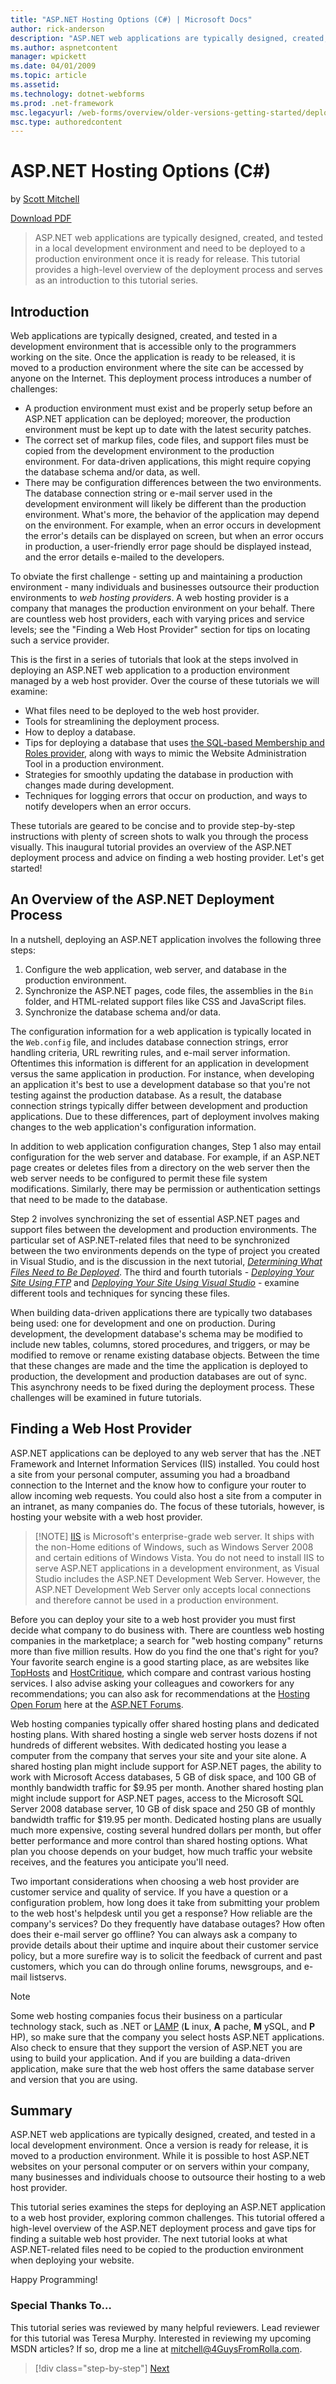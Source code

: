 ```yaml
---
title: "ASP.NET Hosting Options (C#) | Microsoft Docs"
author: rick-anderson
description: "ASP.NET web applications are typically designed, created, and tested in a local development environment and need to be deployed to a production environment o..."
ms.author: aspnetcontent
manager: wpickett
ms.date: 04/01/2009
ms.topic: article
ms.assetid: 
ms.technology: dotnet-webforms
ms.prod: .net-framework
msc.legacyurl: /web-forms/overview/older-versions-getting-started/deploying-web-site-projects/asp-net-hosting-options-cs
msc.type: authoredcontent
---
```

ASP.NET Hosting Options (C#)
====================
by [Scott Mitchell](https://twitter.com/ScottOnWriting)

[Download PDF](http://download.microsoft.com/download/E/8/9/E8920AE6-D441-41A7-8A77-9EF8FF970D8B/aspnet_tutorial01_Basics_cs.pdf)

> ASP.NET web applications are typically designed, created, and tested in a local development environment and need to be deployed to a production environment once it is ready for release. This tutorial provides a high-level overview of the deployment process and serves as an introduction to this tutorial series.


## Introduction

Web applications are typically designed, created, and tested in a development environment that is accessible only to the programmers working on the site. Once the application is ready to be released, it is moved to a production environment where the site can be accessed by anyone on the Internet. This deployment process introduces a number of challenges:

- A production environment must exist and be properly setup before an ASP.NET application can be deployed; moreover, the production environment must be kept up to date with the latest security patches.
- The correct set of markup files, code files, and support files must be copied from the development environment to the production environment. For data-driven applications, this might require copying the database schema and/or data, as well.
- There may be configuration differences between the two environments. The database connection string or e-mail server used in the development environment will likely be different than the production environment. What's more, the behavior of the application may depend on the environment. For example, when an error occurs in development the error's details can be displayed on screen, but when an error occurs in production, a user-friendly error page should be displayed instead, and the error details e-mailed to the developers.

To obviate the first challenge - setting up and maintaining a production environment - many individuals and businesses outsource their production environments to *web hosting providers*. A web hosting provider is a company that manages the production environment on your behalf. There are countless web host providers, each with varying prices and service levels; see the "Finding a Web Host Provider" section for tips on locating such a service provider.

This is the first in a series of tutorials that look at the steps involved in deploying an ASP.NET web application to a production environment managed by a web host provider. Over the course of these tutorials we will examine:

- What files need to be deployed to the web host provider.
- Tools for streamlining the deployment process.
- How to deploy a database.
- Tips for deploying a database that uses [the SQL-based Membership and Roles provider](../../older-versions-security/membership/creating-the-membership-schema-in-sql-server-cs.md), along with ways to mimic the Website Administration Tool in a production environment.
- Strategies for smoothly updating the database in production with changes made during development.
- Techniques for logging errors that occur on production, and ways to notify developers when an error occurs.

These tutorials are geared to be concise and to provide step-by-step instructions with plenty of screen shots to walk you through the process visually. This inaugural tutorial provides an overview of the ASP.NET deployment process and advice on finding a web hosting provider. Let's get started!

## An Overview of the ASP.NET Deployment Process

In a nutshell, deploying an ASP.NET application involves the following three steps:

1. Configure the web application, web server, and database in the production environment.
2. Synchronize the ASP.NET pages, code files, the assemblies in the `Bin` folder, and HTML-related support files like CSS and JavaScript files.
3. Synchronize the database schema and/or data.

The configuration information for a web application is typically located in the `Web.config` file, and includes database connection strings, error handling criteria, URL rewriting rules, and e-mail server information. Oftentimes this information is different for an application in development versus the same application in production. For instance, when developing an application it's best to use a development database so that you're not testing against the production database. As a result, the database connection strings typically differ between development and production applications. Due to these differences, part of deployment involves making changes to the web application's configuration information.

In addition to web application configuration changes, Step 1 also may entail configuration for the web server and database. For example, if an ASP.NET page creates or deletes files from a directory on the web server then the web server needs to be configured to permit these file system modifications. Similarly, there may be permission or authentication settings that need to be made to the database.


Step 2 involves synchronizing the set of essential ASP.NET pages and support files between the development and production environments. The particular set of ASP.NET-related files that need to be synchronized between the two environments depends on the type of project you created in Visual Studio, and is the discussion in the next tutorial, [*Determining What Files Need to Be Deployed*](determining-what-files-need-to-be-deployed-cs.md). The third and fourth tutorials - [*Deploying Your Site Using FTP*](deploying-your-site-using-an-ftp-client-cs.md) and [*Deploying Your Site Using Visual Studio*](deploying-your-site-using-visual-studio-cs.md) - examine different tools and techniques for syncing these files.

When building data-driven applications there are typically two databases being used: one for development and one on production. During development, the development database's schema may be modified to include new tables, columns, stored procedures, and triggers, or may be modified to remove or rename existing database objects. Between the time that these changes are made and the time the application is deployed to production, the development and production databases are out of sync. This asynchrony needs to be fixed during the deployment process. These challenges will be examined in future tutorials.

## Finding a Web Host Provider

ASP.NET applications can be deployed to any web server that has the .NET Framework and Internet Information Services (IIS) installed. You could host a site from your personal computer, assuming you had a broadband connection to the Internet and the know how to configure your router to allow incoming web requests. You could also host a site from a computer in an intranet, as many companies do. The focus of these tutorials, however, is hosting your website with a web host provider.

> [!NOTE] [IIS](http://www.iis.net/) is Microsoft's enterprise-grade web server. It ships with the non-Home editions of Windows, such as Windows Server 2008 and certain editions of Windows Vista. You do not need to install IIS to serve ASP.NET applications in a development environment, as Visual Studio includes the ASP.NET Development Web Server. However, the ASP.NET Development Web Server only accepts local connections and therefore cannot be used in a production environment.


Before you can deploy your site to a web host provider you must first decide what company to do business with. There are countless web hosting companies in the marketplace; a search for "web hosting company" returns more than five million results. How do you find the one that's right for you? Your favorite search engine is a good starting place, as are websites like [TopHosts](http://www.tophosts.com/) and [HostCritique](http://www.hostcritique.net/), which compare and contrast various hosting services. I also advise asking your colleagues and coworkers for any recommendations; you can also ask for recommendations at the [Hosting Open Forum](https://forums.asp.net/158.aspx) here at the [ASP.NET Forums](https://forums.asp.net/).

Web hosting companies typically offer shared hosting plans and dedicated hosting plans. With shared hosting a single web server hosts dozens if not hundreds of different websites. With dedicated hosting you lease a computer from the company that serves your site and your site alone. A shared hosting plan might include support for ASP.NET pages, the ability to work with Microsoft Access databases, 5 GB of disk space, and 100 GB of monthly bandwidth traffic for $9.95 per month. Another shared hosting plan might include support for ASP.NET pages, access to the Microsoft SQL Server 2008 database server, 10 GB of disk space and 250 GB of monthly bandwidth traffic for $19.95 per month. Dedicated hosting plans are usually much more expensive, costing several hundred dollars per month, but offer better performance and more control than shared hosting options. What plan you choose depends on your budget, how much traffic your website receives, and the features you anticipate you'll need.

Two important considerations when choosing a web host provider are customer service and quality of service. If you have a question or a configuration problem, how long does it take from submitting your problem to the web host's helpdesk until you get a response? How reliable are the company's services? Do they frequently have database outages? How often does their e-mail server go offline? You can always ask a company to provide details about their uptime and inquire about their customer service policy, but a more surefire way is to solicit the feedback of current and past customers, which you can do through online forums, newsgroups, and e-mail listservs.

> [!NOTE]
> Some web hosting companies focus their business on a particular technology stack, such as .NET or [LAMP](http://en.wikipedia.org/wiki/LAMP_stack) (**L** inux, **A** pache, **M** ySQL, and **P** HP), so make sure that the company you select hosts ASP.NET applications. Also check to ensure that they support the version of ASP.NET you are using to build your application. And if you are building a data-driven application, make sure that the web host offers the same database server and version that you are using.


## Summary

ASP.NET web applications are typically designed, created, and tested in a local development environment. Once a version is ready for release, it is moved to a production environment. While it is possible to host ASP.NET websites on your personal computer or on servers within your company, many businesses and individuals choose to outsource their hosting to a web host provider.

This tutorial series examines the steps for deploying an ASP.NET application to a web host provider, exploring common challenges. This tutorial offered a high-level overview of the ASP.NET deployment process and gave tips for finding a suitable web host provider. The next tutorial looks at what ASP.NET-related files need to be copied to the production environment when deploying your website.

Happy Programming!

### Special Thanks To…

This tutorial series was reviewed by many helpful reviewers. Lead reviewer for this tutorial was Teresa Murphy. Interested in reviewing my upcoming MSDN articles? If so, drop me a line at [mitchell@4GuysFromRolla.com](mailto:mitchell@4GuysFromRolla.com).

>[!div class="step-by-step"]
[Next](determining-what-files-need-to-be-deployed-cs.md)